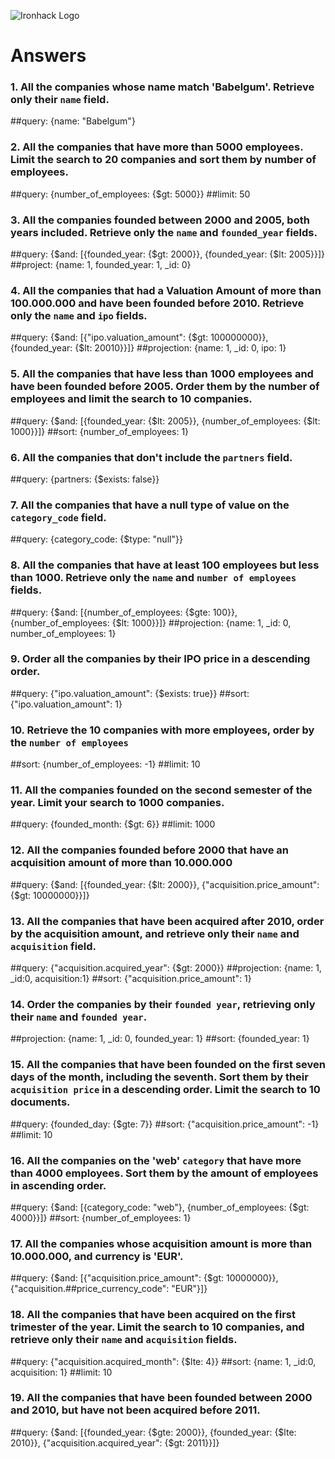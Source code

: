 ![Ironhack Logo](https://i.imgur.com/1QgrNNw.png)

# Answers

### 1. All the companies whose name match 'Babelgum'. Retrieve only their `name` field.

##query: {name: "Babelgum"}

### 2. All the companies that have more than 5000 employees. Limit the search to 20 companies and sort them by **number of employees**.

##query: {number_of_employees: {$gt: 5000}}
##limit: 50

### 3. All the companies founded between 2000 and 2005, both years included. Retrieve only the `name` and `founded_year` fields.

##query: {$and: [{founded_year: {$gt: 2000}}, {founded_year: {$lt: 2005}}]}
##project: {name: 1, founded_year: 1, _id: 0}

### 4. All the companies that had a Valuation Amount of more than 100.000.000 and have been founded before 2010. Retrieve only the `name` and `ipo` fields.

##query: {$and: [{"ipo.valuation_amount": {$gt: 100000000}}, {founded_year: {$lt: 20010}}]}
##projection: {name: 1, _id: 0, ipo: 1}

### 5. All the companies that have less than 1000 employees and have been founded before 2005. Order them by the number of employees and limit the search to 10 companies.

##query: {$and: [{founded_year: {$lt: 2005}}, {number_of_employees: {$lt: 1000}}]}
##sort: {number_of_employees: 1}

### 6. All the companies that don't include the `partners` field.

##query: {partners: {$exists: false}}

### 7. All the companies that have a null type of value on the `category_code` field.

##query: {category_code: {$type: "null"}}

### 8. All the companies that have at least 100 employees but less than 1000. Retrieve only the `name` and `number of employees` fields.

##query: {$and: [{number_of_employees: {$gte: 100}}, {number_of_employees: {$lt: 1000}}]}
##projection: {name: 1, _id: 0, number_of_employees: 1}

### 9. Order all the companies by their IPO price in a descending order.

##query: {"ipo.valuation_amount": {$exists: true}}
##sort: {"ipo.valuation_amount": 1}

### 10. Retrieve the 10 companies with more employees, order by the `number of employees`

##sort: {number_of_employees: -1}
##limit: 10

### 11. All the companies founded on the second semester of the year. Limit your search to 1000 companies.

##query: {founded_month: {$gt: 6}}
##limit: 1000

### 12. All the companies founded before 2000 that have an acquisition amount of more than 10.000.000

##query: {$and: [{founded_year: {$lt: 2000}}, {"acquisition.price_amount": {$gt: 10000000}}]}

### 13. All the companies that have been acquired after 2010, order by the acquisition amount, and retrieve only their `name` and `acquisition` field.

##query: {"acquisition.acquired_year": {$gt: 2000}}
##projection: {name: 1, _id:0, acquisition:1}
##sort: {"acquisition.price_amount": 1}

### 14. Order the companies by their `founded year`, retrieving only their `name` and `founded year`.

##projection: {name: 1, _id: 0, founded_year: 1}
##sort: {founded_year: 1}

### 15. All the companies that have been founded on the first seven days of the month, including the seventh. Sort them by their `acquisition price` in a descending order. Limit the search to 10 documents.

##query: {founded_day: {$gte: 7}}
##sort: {"acquisition.price_amount": -1}
##limit: 10

### 16. All the companies on the 'web' `category` that have more than 4000 employees. Sort them by the amount of employees in ascending order.

##query: {$and: [{category_code: "web"}, {number_of_employees: {$gt: 4000}}]}
##sort: {number_of_employees: 1}

### 17. All the companies whose acquisition amount is more than 10.000.000, and currency is 'EUR'.

##query: {$and: [{"acquisition.price_amount": {$gt: 10000000}}, {"acquisition.##price_currency_code": "EUR"}]}

### 18. All the companies that have been acquired on the first trimester of the year. Limit the search to 10 companies, and retrieve only their `name` and `acquisition` fields.

##query: {"acquisition.acquired_month": {$lte: 4}}
##sort: {name: 1, _id:0, acquisition: 1}
##limit: 10

### 19. All the companies that have been founded between 2000 and 2010, but have not been acquired before 2011.

##query: {$and: [{founded_year: {$gte: 2000}}, {founded_year: {$lte: 2010}}, {"acquisition.acquired_year": {$gt: 2011}}]}
